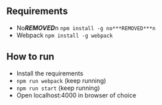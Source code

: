 ## Requirements
* No***REMOVED***n `npm install -g no***REMOVED***n`
* Webpack `npm install -g webpack`


## How to run
* Install the requirements
* `npm run webpack` (keep running)
* `npm run start` (keep running)
* Open localhost:4000 in browser of choice
